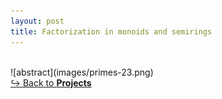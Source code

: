 ```yaml
---
layout: post
title: Factorization in monoids and semirings
---
```

<br>
![abstract](images/primes-23.png)

<br>
<a href="https://shihankanungo.github.io/projects">↪️ Back to <b>Projects</b></a>
